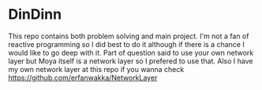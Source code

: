 # DinDinn
This repo contains both problem solving and main project.
I'm not a fan of reactive programming so I did best to do it although if there is a chance I would like to go deep with it.
Part of question said to use your own network layer but Moya itself is a network layer so I prefered to use that.
Also I have my own network layer at this repo if you wanna check https://github.com/erfanwakka/NetworkLayer
